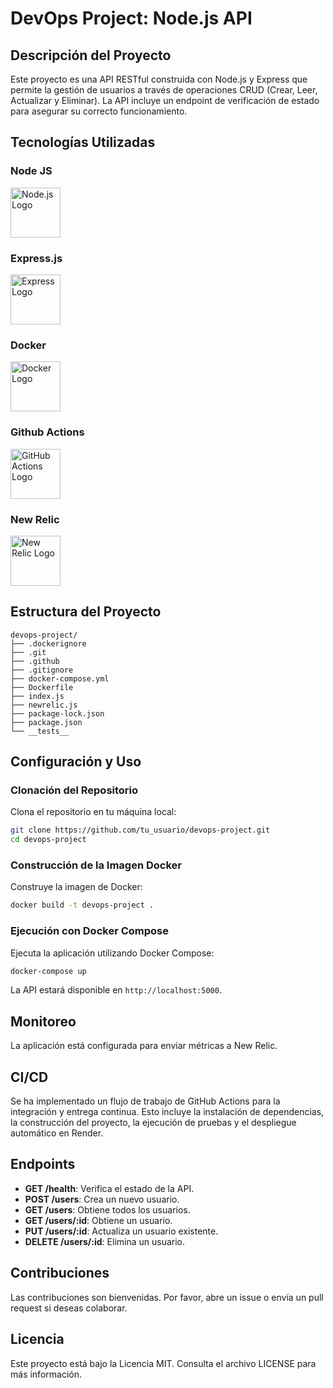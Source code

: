 # DevOps Project: Node.js API

## Descripción del Proyecto
Este proyecto es una API RESTful construida con Node.js y Express que permite la gestión de usuarios a través de operaciones CRUD (Crear, Leer, Actualizar y Eliminar). La API incluye un endpoint de verificación de estado para asegurar su correcto funcionamiento.

## Tecnologías Utilizadas

  ### Node JS
  <a href="https://nodejs.org/" target="blank"><img src="https://nodejs.org/static/images/logo.svg" height="80" alt="Node.js Logo" /></a>

  ### Express.js
  <a href="https://expressjs.com/" target="blank"><img src="https://miro.medium.com/v2/resize:fit:1400/1*i2fRBk3GsYLeUk_Rh7AzHw.png" height="80" alt="Express Logo" /></a>
  
  ### Docker
  <a href="https://www.docker.com/" target="blank"><img src="https://upload.wikimedia.org/wikipedia/commons/e/ea/Docker_%28container_engine%29_logo_%28cropped%29.png" height="80" alt="Docker Logo" /></a>
  
  ### Github Actions
  <a href="https://github.com/features/actions" target="blank"><img src="https://avatars.githubusercontent.com/u/44036562?s=200&v=4" height="80" alt="GitHub Actions Logo" /></a>
  
  ### New Relic
  <a href="https://newrelic.com/" target="blank"><img src="https://encrypted-tbn0.gstatic.com/images?q=tbn:ANd9GcQfeSznsWIZTNxHAlwYAjBlW1Oy4CLGQCQbzw&s" height="80" alt="New Relic Logo" /></a>


## Estructura del Proyecto
```
devops-project/
├── .dockerignore
├── .git
├── .github
├── .gitignore
├── docker-compose.yml
├── Dockerfile
├── index.js
├── newrelic.js
├── package-lock.json
├── package.json
└── __tests__
```

## Configuración y Uso

### Clonación del Repositorio
Clona el repositorio en tu máquina local:
```bash
git clone https://github.com/tu_usuario/devops-project.git
cd devops-project
```

### Construcción de la Imagen Docker
Construye la imagen de Docker:
```bash
docker build -t devops-project .
```

### Ejecución con Docker Compose
Ejecuta la aplicación utilizando Docker Compose:
```bash
docker-compose up
```

La API estará disponible en `http://localhost:5000`.

## Monitoreo
La aplicación está configurada para enviar métricas a New Relic.

## CI/CD
Se ha implementado un flujo de trabajo de GitHub Actions para la integración y entrega continua. Esto incluye la instalación de dependencias, la construcción del proyecto, la ejecución de pruebas y el despliegue automático en Render.

## Endpoints
- **GET /health**: Verifica el estado de la API.
- **POST /users**: Crea un nuevo usuario.
- **GET /users**: Obtiene todos los usuarios.
- **GET /users/:id**: Obtiene un usuario.
- **PUT /users/:id**: Actualiza un usuario existente.
- **DELETE /users/:id**: Elimina un usuario.

## Contribuciones
Las contribuciones son bienvenidas. Por favor, abre un issue o envía un pull request si deseas colaborar.

## Licencia
Este proyecto está bajo la Licencia MIT. Consulta el archivo LICENSE para más información.
